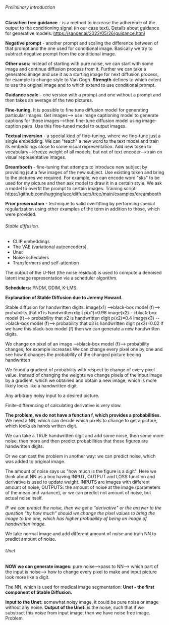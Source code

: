 ###### Preliminary introduction

**Classifier-free guidance** - is a method to increase the adherence of the output to the 
conditioning signal (in our case text). Details about guidance for generative models: https://sander.ai/2022/05/26/guidance.html

**Negative prompt**  - another prompt and scaling the difference between of that prompt and 
the one used for conditional image. Basically we try to subtract negative prompt from the 
conditional image.

**Other uses:** instead of starting with pure noise, we can start with some image and continue 
diffusion process from it. Further we can take a generated image and use it as a starting 
image for next diffusion process, for example to change style to Van Gogh.
**Strength** defines to which extent to use the original image and to which extend to use 
conditional prompt.

**Guidance scale** - one version with a prompt and one without a prompt and then takes an average 
of the two pictures.

**Fine-tuning.** It is possible to fine tune diffusion model for generating particular images.
Get images--> use image captioning model to generate captions for those images-->then fine-tune 
diffusion model using image-caption pairs.
Use this fine-tuned model to output images.

**Textual inversion** - a special kind of fine-tuning, where we fine-tune just a single embedding.
We can "teach" a new word to the text model and train its embeddings close to some visual representation.
Add new token to vocabulary-->freeze weight of all models, but not of text encoder-->train on visual representative images.

**Dreambooth**  - fine-tuning that attempts to introduce new subject by providing jsut a few images of the new subject.
Use existing token and bring to the pictures we required. For example, we can encode word "sks" to be used for my
picture and then ask model to draw it in a certain style. We ask a model to overfit the prompt to certain images.
Training script: https://github.com/huggingface/diffusers/tree/main/examples/dreambooth

**Prior preservation** - technique to valid overfitting by performing special regularization using other examples of the term 
in addition to those, which were provided.

###### Stable diffusion.

* CLIP embeddings
* The VAE (variational autoencoders)
* Unet
* Noise schedulers
* Transformers and self-attention

The output of the U-Net (the noise residual) is used to compute a denoised latent image representation via a scheduler 
algorithm.

**Schedulers:** PNDM, DDIM, K-LMS.

**Explanation of Stable Diffusion due to Jeremy Howard.**

Stable diffusion for handwritten digits.
image(x1) -->black-box model (f)--> probability that x1 is handwritten digit p(x1)=0.98
image(x2) -->black-box model (f)--> probability that x2 is handwritten digit p(x2)=0.4
image(x3) -->black-box model (f)--> probability that x3 is handwritten digit p(x3)=0.02
If we have this black-box model (f) then we can generate a new handwritten digits.

We change on pixel of an image -->black-box model (f)--> probability changes, for example increases
We can change every pixel one by one and see how it changes the probability of the changed picture beeing handwritten

We found a gradient of probability with respect to change of every pixel value.
Instead of changing the weights we change pixels of the input image by a gradient, which we obtained and
obtain a new image, which is more likely looks like a handwritten digit.

Any arbitrary noisy input to a desired picture.

Finite-differencing of calculating derivative is very slow.

**The problem, we do not have a function f, which provides a probabilities.**
We need a NN, which can decide which pixels to change to get a picture, which looks as hands written digit.

We can take a TRUE handwritten digit and add some noise, then some more noise, then more and 
then predict probabilities that those figures are handwritten digits.

Or we can cast the problem in another way: we can predict noise, which was added to original image.

The amount of noise says us "how much is the figure is a digit".
Here we think about NN as a box having INPUT, OUTPUT and LOSS function and derivative is used to update weight.
INPUTS are images with different amount of noise, OUTPUTS: the amount of noise 
at the image (parameters of the mean and variance), or we can predict not amount of noise, but actual noise itself.

_IF we can predict the noise, then we get a "derivative" or the answer to the question "by how much" should we
change the pixel values to bring the image to the one, which has higher probability of being an image of handwritten
image._

We take normal image and add different amount of noise and train NN to predict amount of noise.

###### Unet
**NOW we can generate images:** pure noise-->pass to NN--> which part of the input is noise--> how to change 
every pixel to make and input picture look more like a digit.

The NN, which is used for medical image segmentation: **Unet - the first component of Stable Diffusion.**

**Input to the Unet:** somewhat noisy image, it could be pure noise or image without any noise.
**Output of the Unet:** is the noise, such that if we substract this noise from input image, 
then we have noise free image.
Problem
